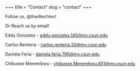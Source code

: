 +++
title = "Contact"
slug = "contact"
+++

Follow us, @the4techies! 

Or Reach us by email! 

Eddy Gonzalez - eddy.gonzalez.145@my.csun.edu

Carlos Renteria - carlos.renteria.32@my.csun.edu

Daniela Feria - daniela.feria.795@my.csun.edu

Chibueze Meremikwu - chibueze.Meremikwu.851@my.csun.edu
